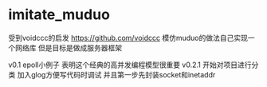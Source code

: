 imitate_muduo
=============

受到voidccc的启发 https://github.com/voidccc
模仿muduo的做法自己实现一个网络库
但是目标是做成服务器框架

v0.1 epoll小例子 表明这个经典的高并发编程模型很重要
v0.2.1 开始对项目进行分类 加入glog方便写代码时调试 并且第一步先封装socket和inetaddr

